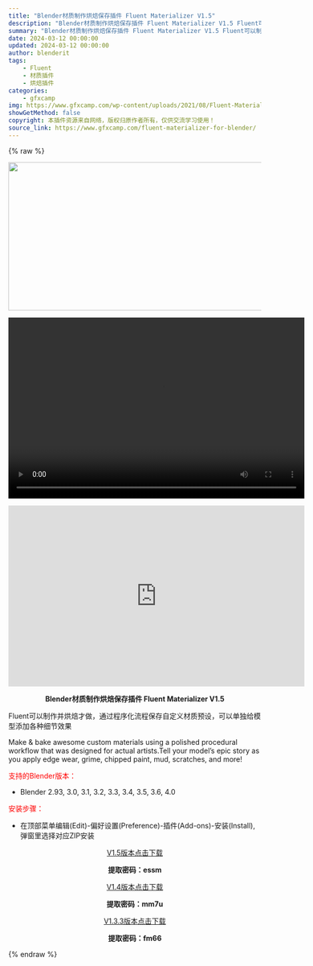 ```yaml
---
title: "Blender材质制作烘焙保存插件 Fluent Materializer V1.5"
description: "Blender材质制作烘焙保存插件 Fluent Materializer V1.5 Fluent可以制作并烘焙才做，通过程序化流程保存自定义材质预设，可以单独给模型添加各种细节效果 Make &am..."
summary: "Blender材质制作烘焙保存插件 Fluent Materializer V1.5 Fluent可以制作并烘焙才做，通过程序化流程保存自定义材质预设，可以单独给模型添加各种细节效果 Make &am..."
date: 2024-03-12 00:00:00
updated: 2024-03-12 00:00:00
author: blenderit
tags: 
    - Fluent
    - 材质插件
    - 烘焙插件
categories:
    - gfxcamp
img: https://www.gfxcamp.com/wp-content/uploads/2021/08/Fluent-Materializer-For-Blender.jpg
showGetMethod: false
copyright: 本插件资源来自网络，版权归原作者所有，仅供交流学习使用！
source_link: https://www.gfxcamp.com/fluent-materializer-for-blender/
---
```


{% raw %}
<div><p><img decoding="async" class="aligncenter size-full wp-image-97268" src="https://www.gfxcamp.com/wp-content/uploads/2021/08/Fluent-Materializer-For-Blender.jpg" data-src="https://www.gfxcamp.com/wp-content/uploads/2021/08/Fluent-Materializer-For-Blender.jpg" alt="" width="590" height="295" data-srcset="https://www.gfxcamp.com/wp-content/uploads/2021/08/Fluent-Materializer-For-Blender.jpg 590w, https://www.gfxcamp.com/wp-content/uploads/2021/08/Fluent-Materializer-For-Blender-150x75.jpg 150w" data-sizes="(max-width: 590px) 100vw, 590px"><br>
</p><center><div style="width: 590px;" class="wp-video"><!--[if lt IE 9]><script>document.createElement('video');</script><![endif]-->
<video class="wp-video-shortcode" id="video-97267-1" width="590" height="360" preload="true" controls="controls"><source type="video/mp4" src="http://cloud.video.taobao.com/play/u/null/p/1/e/6/t/1/427165445888.mp4?_=1"></source><a href="http://cloud.video.taobao.com/play/u/null/p/1/e/6/t/1/427165445888.mp4">http://cloud.video.taobao.com/play/u/null/p/1/e/6/t/1/427165445888.mp4</a></video></div></center><p style="text-align: center;"><iframe loading="lazy" src="https://player.youku.com/embed/XNTE5NDA3NzQ2OA==" width="590" height="360" frameborder="0" allowfullscreen="allowfullscreen"></iframe></p><p style="text-align: center;"><strong>Blender材质制作烘焙保存插件 Fluent Materializer V1.5</strong></p><p>Fluent可以制作并烘焙才做，通过程序化流程保存自定义材质预设，可以单独给模型添加各种细节效果</p><p>Make &amp; bake awesome custom materials using a polished procedural workflow that was designed for actual artists.Tell your model’s epic story as you apply edge wear, grime, chipped paint, mud, scratches, and more!</p><p style="text-align: left;"><span style="color: #ff0000;">支持的Blender版本：</span></p><ul>
<li style="text-align: left;">Blender 2.93, 3.0, 3.1, 3.2, 3.3, 3.4, 3.5, 3.6, 4.0</li>
</ul><p style="text-align: left;"><span style="color: #ff0000;">安装步骤：</span></p><ul>
<li>在顶部菜单编辑(Edit)-偏好设置(Preference)-插件(Add-ons)-安装(Install),弹窗里选择对应ZIP安装</li>
</ul><p style="text-align: center;"><a class="maxbutton-3 maxbutton maxbutton-baidu" target="_blank" rel="noopener" href="https://pan.baidu.com/s/1BO7eKtR2wFcB0t-Lt5BAsA?pwd=essm"><span class="mb-text">V1.5版本点击下载</span></a></p><p style="text-align: center;"><strong>提取密码：essm</strong></p><p style="text-align: center;"><a class="maxbutton-3 maxbutton maxbutton-baidu" target="_blank" rel="noopener" href="https://pan.baidu.com/s/1ZT91mEqwQdRJAe_sliZk4g?pwd=mm7u"><span class="mb-text">V1.4版本点击下载</span></a></p><p style="text-align: center;"><strong>提取密码：mm7u</strong></p><p style="text-align: center;"><a class="maxbutton-3 maxbutton maxbutton-baidu" target="_blank" rel="noopener" href="https://pan.baidu.com/s/1NpvgPeytUChZsx24Rz-QLQ?pwd=fm66"><span class="mb-text">V1.3.3版本点击下载</span></a></p><p style="text-align: center;"><strong>提取密码：fm66</strong></p></div>
<div style="display: none">gfxcamp</div>
{% endraw %}